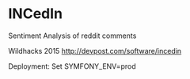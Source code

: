 # INCedIn

Sentiment Analysis of reddit comments

Wildhacks 2015
http://devpost.com/software/incedin

Deployment: Set SYMFONY_ENV=prod

